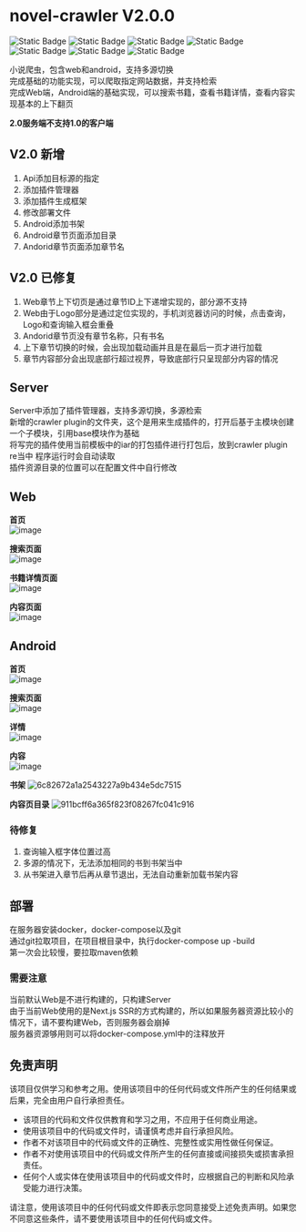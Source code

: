 # novel-crawler V2.0.0
![Static Badge](https://img.shields.io/badge/dart-3.0.5-breen) ![Static Badge](https://img.shields.io/badge/flutter-3.10.5-yellow)  ![Static Badge](https://img.shields.io/badge/java-11-blue) ![Static Badge](https://img.shields.io/badge/srpingboot-2.7.11-blue) ![Static Badge](https://img.shields.io/badge/node-16.17.1-green) ![Static Badge](https://img.shields.io/badge/react-18.2.0-orange) ![Static Badge](https://img.shields.io/badge/build-docker%20compose-red)

小说爬虫，包含web和android，支持多源切换  
完成基础的功能实现，可以爬取指定网站数据，并支持检索  
完成Web端，Android端的基础实现，可以搜索书籍，查看书籍详情，查看内容实现基本的上下翻页  

**2.0服务端不支持1.0的客户端**

## V2.0 新增
1. Api添加目标源的指定
2. 添加插件管理器
3. 添加插件生成框架
4. 修改部署文件
5. Android添加书架
6. Android章节页面添加目录
7. Andorid章节页面添加章节名

## V2.0 已修复
1. Web章节上下切页是通过章节ID上下递增实现的，部分源不支持  
2. Web由于Logo部分是通过定位实现的，手机浏览器访问的时候，点击查询，Logo和查询输入框会重叠   
3. Andorid章节页没有章节名称，只有书名  
4. 上下章节切换的时候，会出现加载动画并且是在最后一页才进行加载  
5. 章节内容部分会出现底部行超过视界，导致底部行只呈现部分内容的情况  

## Server  
Server中添加了插件管理器，支持多源切换，多源检索   
新增的crawler plugin的文件夹，这个是用来生成插件的，打开后基于主模块创建一个子模块，引用base模块作为基础  
将写完的插件使用当前模板中的iar的打包插件进行打包后，放到crawler plugin re当中 程序运行时会自动读取  
插件资源目录的位置可以在配置文件中自行修改  

## Web
**首页**  
![image](https://github.com/trucyCc/novel-crawler/assets/126760204/cd748e32-1fe2-4ddf-8140-72a45f3663fd)

**搜索页面**  
![image](https://github.com/trucyCc/novel-crawler/assets/126760204/3d3cb160-956f-4bb7-9572-faeb53063f5e)

**书籍详情页面**  
![image](https://github.com/trucyCc/novel-crawler/assets/126760204/dabf2598-a75c-4982-90f7-16d6c85e3a42)

**内容页面**  
![image](https://github.com/trucyCc/novel-crawler/assets/126760204/4199caef-2a29-416a-ae36-24c4158ae8a9)

## Android
**首页**  
![image](https://github.com/trucyCc/novel-crawler/assets/126760204/68d26614-ec9d-4642-aa73-7fcd2c4c55fd)

**搜索页面**  
![image](https://github.com/trucyCc/novel-crawler/assets/126760204/389be423-df21-4c29-9ba2-6f29c783335b)

**详情**  
![image](https://github.com/trucyCc/novel-crawler/assets/126760204/308649db-bc3b-4cb0-91af-7dce377af844)

**内容**  
![image](https://github.com/trucyCc/novel-crawler/assets/126760204/1b80ff43-4706-409c-9d5d-85ee276f5b2c)

**书架**
![6c82672a1a2543227a9b434e5dc7515](https://github.com/trucyCc/novel-crawler/assets/126760204/bc108a83-624c-480f-b344-e62c9956ee77)

**内容页目录**
![911bcff6a365f823f08267fc041c916](https://github.com/trucyCc/novel-crawler/assets/126760204/1e54d337-1653-47ce-b1df-fb429e2ab589)

### 待修复
1. 查询输入框字体位置过高  
2. 多源的情况下，无法添加相同的书到书架当中  
3. 从书架进入章节后再从章节退出，无法自动重新加载书架内容  

## 部署
在服务器安装docker，docker-compose以及git  
通过git拉取项目，在项目根目录中，执行docker-compose up -build  
第一次会比较慢，要拉取maven依赖  

### 需要注意
当前默认Web是不进行构建的，只构建Server  
由于当前Web使用的是Next.js SSR的方式构建的，所以如果服务器资源比较小的情况下，请不要构建Web，否则服务器会崩掉  
服务器资源够用则可以将docker-compose.yml中的注释放开  

## 免责声明

该项目仅供学习和参考之用。使用该项目中的任何代码或文件所产生的任何结果或后果，完全由用户自行承担责任。

- 该项目的代码和文件仅供教育和学习之用，不应用于任何商业用途。
- 使用该项目中的代码或文件时，请谨慎考虑并自行承担风险。
- 作者不对该项目中的代码或文件的正确性、完整性或实用性做任何保证。
- 作者不对使用该项目中的代码或文件所产生的任何直接或间接损失或损害承担责任。
- 任何个人或实体在使用该项目中的代码或文件时，应根据自己的判断和风险承受能力进行决策。

请注意，使用该项目中的任何代码或文件即表示您同意接受上述免责声明。如果您不同意这些条件，请不要使用该项目中的任何代码或文件。
